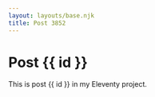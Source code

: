 ```yaml
---
layout: layouts/base.njk
title: Post 3852
---
```


# Post {{ id }}

This is post {{ id }} in my Eleventy project.
